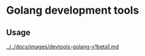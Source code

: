 # Golang development tools

## Usage

[../../docs/images/devtools-golang-v1beta1.md](../../docs/images/devtools-golang-v1beta1.md)
